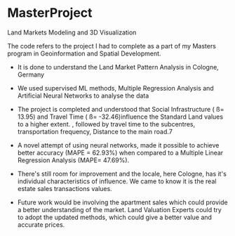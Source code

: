 # MasterProject
Land Markets Modeling and 3D Visualization

The code refers to the project I had to complete as a part of my Masters program in Geoinformation and Spatial Development.

- It is done to understand the Land Market Pattern Analysis in Cologne, Germany

- We used supervised ML methods, Multiple Regression Analysis and Artificial Neural Networks to analyse the data 

- The project is completed and understood that Social Infrastructure ( ß= 13.95) and Travel Time
( ß= -32.46)influence the Standard Land values to a higher extent. , followed by travel time to the subcentres, transportation frequency, Distance to the main road.7

- A novel attempt of using neural networks, made it possible to achieve better accuracy (MAPE = 62.93%) when compared to a Multiple Linear Regression Analysis (MAPE= 47.69%).
- There's still room for improvement and the locale, here Cologne, has it's individual characteristics of influence. We came to know it is the real estate sales transactions values.
- Future work would be involving the apartment sales which could provide a better understanding of the market.
Land Valuation Experts could try to adopt the updated methods, which could give a better value and accurate prices.
